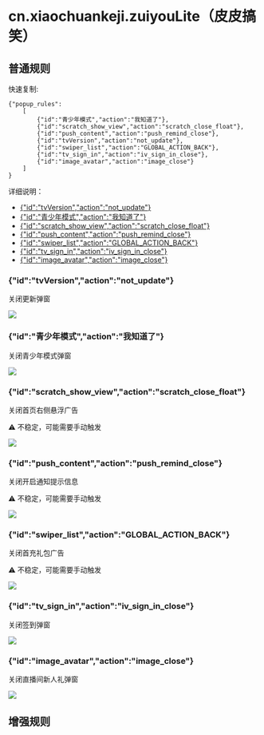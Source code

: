 # cn.xiaochuankeji.zuiyouLite（皮皮搞笑）

## 普通规则

快速复制:
```
{"popup_rules":
    [
        {"id":"青少年模式","action":"我知道了"},
        {"id":"scratch_show_view","action":"scratch_close_float"},
        {"id":"push_content","action":"push_remind_close"},
        {"id":"tvVersion","action":"not_update"},
        {"id":"swiper_list","action":"GLOBAL_ACTION_BACK"},
        {"id":"tv_sign_in","action":"iv_sign_in_close"},
        {"id":"image_avatar","action":"image_close"}
    ]
}
```
详细说明：
- [{"id":"tvVersion","action":"not_update"}](#idtvversionactionnot_update)
- [{"id":"青少年模式","action":"我知道了"}](#id青少年模式action我知道了)
- [{"id":"scratch_show_view","action":"scratch_close_float"}](#idscratch_show_viewactionscratch_close_float)
- [{"id":"push_content","action":"push_remind_close"}](#idpush_contentactionpush_remind_close)
- [{"id":"swiper_list","action":"GLOBAL_ACTION_BACK"}](#idswiper_listactionglobal_action_back)
- [{"id":"tv_sign_in","action":"iv_sign_in_close"}](#idtv_sign_inactioniv_sign_in_close)
- [{"id":"image_avatar","action":"image_close"}](#idimage_avataractionimage_close)

### {"id":"tvVersion","action":"not_update"}
关闭更新弹窗

![](./assets/更新弹窗.jpg)

### {"id":"青少年模式","action":"我知道了"}
关闭青少年模式弹窗

![](./assets/青少年模式弹窗.jpg)

### {"id":"scratch_show_view","action":"scratch_close_float"}
关闭首页右侧悬浮广告

⚠ 不稳定，可能需要手动触发

![](./assets/首页右侧悬浮广告.jpg)

### {"id":"push_content","action":"push_remind_close"}
关闭开启通知提示信息

⚠ 不稳定，可能需要手动触发

![](./assets/开启通知提示信息.jpg)

### {"id":"swiper_list","action":"GLOBAL_ACTION_BACK"}
关闭首充礼包广告

⚠ 不稳定，可能需要手动触发

![](./assets/首充礼包广告.jpg)

### {"id":"tv_sign_in","action":"iv_sign_in_close"}
关闭签到弹窗

![](./assets/签到弹窗.jpg)

### {"id":"image_avatar","action":"image_close"}
关闭直播间新人礼弹窗

![](./assets/直播间新人礼弹窗.jpg)

## 增强规则
